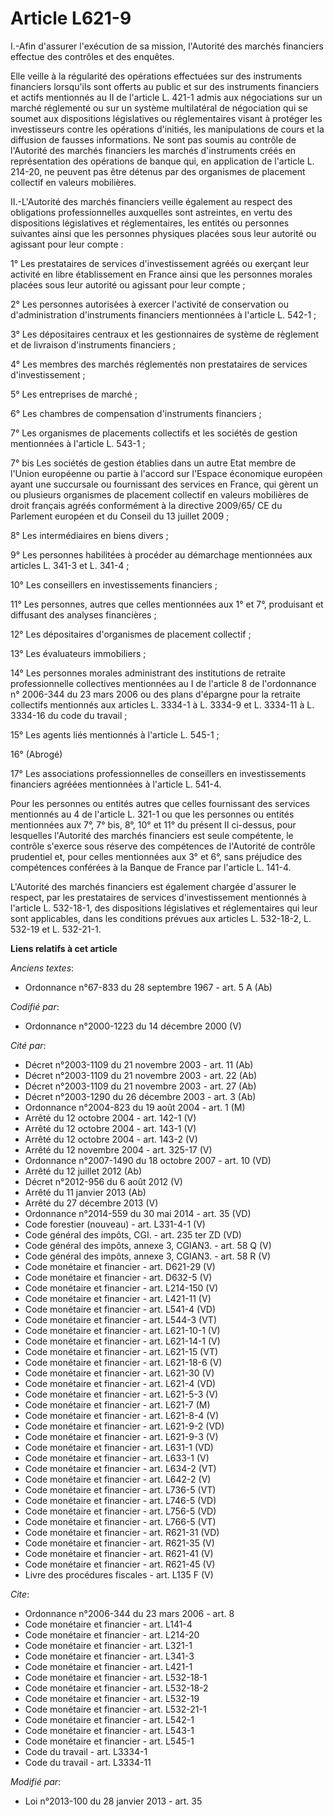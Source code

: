 # Article L621-9

I.-Afin d'assurer l'exécution de sa mission, l'Autorité des marchés financiers effectue des contrôles et des enquêtes. 

Elle veille à la régularité des opérations effectuées sur des instruments financiers lorsqu'ils sont offerts au public et sur
des instruments financiers et actifs mentionnés au II de l'article L. 421-1 admis aux négociations sur un marché réglementé
ou sur un système multilatéral de négociation qui se soumet aux dispositions législatives ou réglementaires visant à protéger
les investisseurs contre les opérations d'initiés, les manipulations de cours et la diffusion de fausses informations. Ne
sont pas soumis au contrôle de l'Autorité des marchés financiers les marchés d'instruments créés en représentation des
opérations de banque qui, en application de l'article L. 214-20, ne peuvent pas être détenus par des organismes de placement
collectif en valeurs mobilières. 

II.-L'Autorité des marchés financiers veille également au respect des obligations professionnelles auxquelles sont
astreintes, en vertu des dispositions législatives et réglementaires, les entités ou personnes suivantes ainsi que les
personnes physiques placées sous leur autorité ou agissant pour leur compte : 

1° Les prestataires de services d'investissement agréés ou exerçant leur activité en libre établissement en France ainsi que
les personnes morales placées sous leur autorité ou agissant pour leur compte ; 

2° Les personnes autorisées à exercer l'activité de conservation ou d'administration d'instruments financiers mentionnées à
l'article L. 542-1 ; 

3° Les dépositaires centraux et les gestionnaires de système de règlement et de livraison d'instruments financiers ; 

4° Les membres des marchés réglementés non prestataires de services d'investissement ; 

5° Les entreprises de marché ; 

6° Les chambres de compensation d'instruments financiers ; 

7° Les organismes de placements collectifs et les sociétés de gestion mentionnées à l'article L. 543-1 ; 

7° bis Les sociétés de gestion établies dans un autre Etat membre de l'Union européenne ou partie à l'accord sur l'Espace
économique européen ayant une succursale ou fournissant des services en France, qui gèrent un ou plusieurs organismes de
placement collectif en valeurs mobilières de droit français agréés conformément à la directive 2009/65/ CE du Parlement
européen et du Conseil du 13 juillet 2009 ; 

8° Les intermédiaires en biens divers ; 

9° Les personnes habilitées à procéder au démarchage mentionnées aux articles L. 341-3 et L. 341-4 ; 

10° Les conseillers en investissements financiers ; 

11° Les personnes, autres que celles mentionnées aux 1° et 7°, produisant et diffusant des analyses financières ; 

12° Les dépositaires d'organismes de placement collectif ; 

13° Les évaluateurs immobiliers ; 

14° Les personnes morales administrant des institutions de retraite professionnelle collectives mentionnées au I de l'article
8 de l'ordonnance n° 2006-344 du 23 mars 2006 ou des plans d'épargne pour la retraite collectifs mentionnés aux articles L.
3334-1 à L. 3334-9 et L. 3334-11 à L. 3334-16 du code du travail ; 

15° Les agents liés mentionnés à l'article L. 545-1 ; 

16° (Abrogé)

17° Les associations professionnelles de conseillers en investissements financiers agréées mentionnées à l'article L. 541-4. 

Pour les personnes ou entités autres que celles fournissant des services mentionnés au 4 de l'article L. 321-1 ou que les
personnes ou entités mentionnées aux 7°, 7° bis, 8°, 10° et 11° du présent II ci-dessus, pour lesquelles l'Autorité des
marchés financiers est seule compétente, le contrôle s'exerce sous réserve des compétences de l'Autorité de contrôle
prudentiel et, pour celles mentionnées aux 3° et 6°, sans préjudice des compétences conférées à la Banque de France par
l'article L. 141-4. 

L'Autorité des marchés financiers est également chargée d'assurer le respect, par les prestataires de services
d'investissement mentionnés à l'article L. 532-18-1, des dispositions législatives et réglementaires qui leur sont
applicables, dans les conditions prévues aux articles L. 532-18-2, L. 532-19 et L. 532-21-1.

**Liens relatifs à cet article**

_Anciens textes_:

  - Ordonnance n°67-833 du 28 septembre 1967 - art. 5 A (Ab)

_Codifié par_:

  - Ordonnance n°2000-1223 du 14 décembre 2000 (V)

_Cité par_:

  - Décret n°2003-1109 du 21 novembre 2003 - art. 11 (Ab)
  - Décret n°2003-1109 du 21 novembre 2003 - art. 22 (Ab)
  - Décret n°2003-1109 du 21 novembre 2003 - art. 27 (Ab)
  - Décret n°2003-1290 du 26 décembre 2003 - art. 3 (Ab)
  - Ordonnance n°2004-823 du 19 août 2004 - art. 1 (M)
  - Arrêté du 12 octobre 2004 - art. 142-1 (V)
  - Arrêté du 12 octobre 2004 - art. 143-1 (V)
  - Arrêté du 12 octobre 2004 - art. 143-2 (V)
  - Arrêté du 12 novembre 2004 - art. 325-17 (V)
  - Ordonnance n°2007-1490 du 18 octobre 2007 - art. 10 (VD)
  - Arrêté du 12 juillet 2012 (Ab)
  - Décret n°2012-956 du 6 août 2012 (V)
  - Arrêté du 11 janvier 2013 (Ab)
  - Arrêté du 27 décembre 2013 (V)
  - Ordonnance n°2014-559 du 30 mai 2014 - art. 35 (VD)
  - Code forestier (nouveau) - art. L331-4-1 (V)
  - Code général des impôts, CGI. - art. 235 ter ZD (VD)
  - Code général des impôts, annexe 3, CGIAN3. - art. 58 Q (V)
  - Code général des impôts, annexe 3, CGIAN3. - art. 58 R (V)
  - Code monétaire et financier - art. D621-29 (V)
  - Code monétaire et financier - art. D632-5 (V)
  - Code monétaire et financier - art. L214-150 (V)
  - Code monétaire et financier - art. L421-11 (V)
  - Code monétaire et financier - art. L541-4 (VD)
  - Code monétaire et financier - art. L544-3 (VT)
  - Code monétaire et financier - art. L621-10-1 (V)
  - Code monétaire et financier - art. L621-14-1 (V)
  - Code monétaire et financier - art. L621-15 (VT)
  - Code monétaire et financier - art. L621-18-6 (V)
  - Code monétaire et financier - art. L621-30 (V)
  - Code monétaire et financier - art. L621-4 (VD)
  - Code monétaire et financier - art. L621-5-3 (V)
  - Code monétaire et financier - art. L621-7 (M)
  - Code monétaire et financier - art. L621-8-4 (V)
  - Code monétaire et financier - art. L621-9-2 (VD)
  - Code monétaire et financier - art. L621-9-3 (V)
  - Code monétaire et financier - art. L631-1 (VD)
  - Code monétaire et financier - art. L633-1 (V)
  - Code monétaire et financier - art. L634-2 (VT)
  - Code monétaire et financier - art. L642-2 (V)
  - Code monétaire et financier - art. L736-5 (VT)
  - Code monétaire et financier - art. L746-5 (VD)
  - Code monétaire et financier - art. L756-5 (VD)
  - Code monétaire et financier - art. L766-5 (VT)
  - Code monétaire et financier - art. R621-31 (VD)
  - Code monétaire et financier - art. R621-35 (V)
  - Code monétaire et financier - art. R621-41 (V)
  - Code monétaire et financier - art. R621-45 (V)
  - Livre des procédures fiscales - art. L135 F (V)

_Cite_:

  - Ordonnance n°2006-344 du 23 mars 2006 - art. 8
  - Code monétaire et financier - art. L141-4
  - Code monétaire et financier - art. L214-20
  - Code monétaire et financier - art. L321-1
  - Code monétaire et financier - art. L341-3
  - Code monétaire et financier - art. L421-1
  - Code monétaire et financier - art. L532-18-1
  - Code monétaire et financier - art. L532-18-2
  - Code monétaire et financier - art. L532-19
  - Code monétaire et financier - art. L532-21-1
  - Code monétaire et financier - art. L542-1
  - Code monétaire et financier - art. L543-1
  - Code monétaire et financier - art. L545-1
  - Code du travail - art. L3334-1
  - Code du travail - art. L3334-11

_Modifié par_:

  - Loi n°2013-100 du 28 janvier 2013 - art. 35
